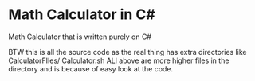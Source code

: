 # Math Calculator in C#
Math Calculator that is written purely on C#

BTW this is all the source code as the real thing has extra directories like
CalculatorFIles/
Calculator.sh
ALl above are more higher files in the directory and is because of easy look at the code.
